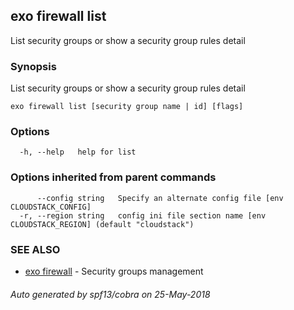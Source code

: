 ## exo firewall list

List security groups or show a security group rules detail

### Synopsis

List security groups or show a security group rules detail

```
exo firewall list [security group name | id] [flags]
```

### Options

```
  -h, --help   help for list
```

### Options inherited from parent commands

```
      --config string   Specify an alternate config file [env CLOUDSTACK_CONFIG]
  -r, --region string   config ini file section name [env CLOUDSTACK_REGION] (default "cloudstack")
```

### SEE ALSO

* [exo firewall](exo_firewall.md)	 - Security groups management

###### Auto generated by spf13/cobra on 25-May-2018
